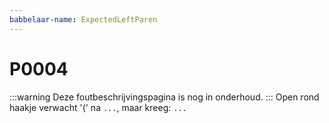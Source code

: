 ```yaml
---
babbelaar-name: ExpectedLeftParen
---
```

# P0004
:::warning
Deze foutbeschrijvingspagina is nog in onderhoud.
:::
Open rond haakje verwacht '(' na `...`, maar kreeg: `...`
